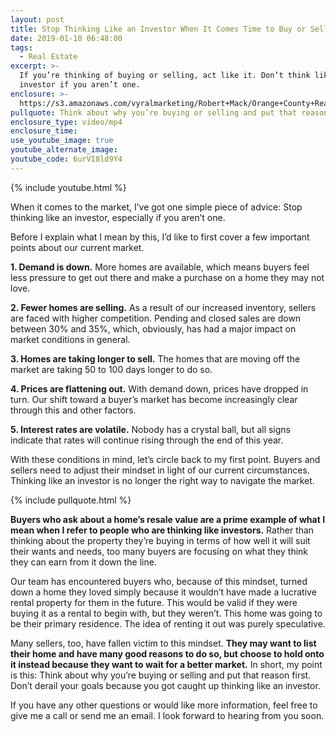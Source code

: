```yaml
---
layout: post
title: Stop Thinking Like an Investor When It Comes Time to Buy or Sell
date: 2019-01-18 06:48:00
tags:
  - Real Estate
excerpt: >-
  If you’re thinking of buying or selling, act like it. Don’t think like an
  investor if you aren’t one.
enclosure: >-
  https://s3.amazonaws.com/vyralmarketing/Robert+Mack/Orange+County+Real+Estate+Agent-+Stop+Thinking+Like+an+Investor+When+it+Comes+Time+to+Buy+or+Sell.mp4
pullquote: Think about why you’re buying or selling and put that reason first.
enclosure_type: video/mp4
enclosure_time:
use_youtube_image: true
youtube_alternate_image:
youtube_code: 6urVI8ld9Y4
---
```


{% include youtube.html %}

When it comes to the market, I’ve got one simple piece of advice: Stop thinking like an investor, especially if you aren’t one.

Before I explain what I mean by this, I’d like to first cover a few important points about our current market.

**1\. Demand is down.** More homes are available, which means buyers feel less pressure to get out there and make a purchase on a home they may not love.

**2\. Fewer homes are selling.** As a result of our increased inventory, sellers are faced with higher competition. Pending and closed sales are down between 30% and 35%, which, obviously, has had a major impact on market conditions in general.

**3\. Homes are taking longer to sell.** The homes that are moving off the market are taking 50 to 100 days longer to do so.

**4\. Prices are flattening out.** With demand down, prices have dropped in turn. Our shift toward a buyer’s market has become increasingly clear through this and other factors.

**5\. Interest rates are volatile.** Nobody has a crystal ball, but all signs indicate that rates will continue rising through the end of this year.

With these conditions in mind, let’s circle back to my first point. Buyers and sellers need to adjust their mindset in light of our current circumstances. Thinking like an investor is no longer the right way to navigate the market.

{% include pullquote.html %}

**Buyers who ask about a home’s resale value are a prime example of what I mean when I refer to people who are thinking like investors.** Rather than thinking about the property they’re buying in terms of how well it will suit their wants and needs, too many buyers are focusing on what they think they can earn from it down the line.

Our team has encountered buyers who, because of this mindset, turned down a home they loved simply because it wouldn’t have made a lucrative rental property for them in the future. This would be valid if they were buying it as a rental to begin with, but they weren’t. This home was going to be their primary residence. The idea of renting it out was purely speculative.

Many sellers, too, have fallen victim to this mindset. **They may want to list their home and have many good reasons to do so, but choose to hold onto it instead because they want to wait for a better market.** In short, my point is this: Think about why you’re buying or selling and put that reason first. Don’t derail your goals because you got caught up thinking like an investor.

If you have any other questions or would like more information, feel free to give me a call or send me an email. I look forward to hearing from you soon.